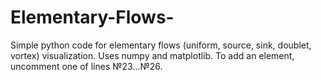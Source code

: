 # Elementary-Flows-

Simple python code for elementary flows (uniform, source, sink, doublet, vortex) visualization. Uses numpy and matplotlib. To add an element, uncomment one of lines №23...№26.
